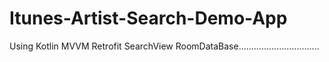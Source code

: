 # Itunes-Artist-Search-Demo-App
Using Kotlin MVVM Retrofit SearchView RoomDataBase................................
